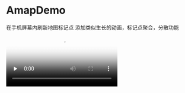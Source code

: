 # AmapDemo
在手机屏幕内刷新地图标记点
添加类似生长的动画，标记点聚合，分散功能
<video id="video" controls="" preload="none" poster="http://img.blog.fandong.me/2017-08-26-Markdown-Advance-Video.jpg">
<source id="mp4" src="http://img.blog.fandong.me/2017-08-26-Markdown-Advance-Video.mp4" type="video/mp4">
</video>
